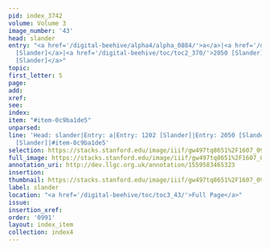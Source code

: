 ```yaml
---
pid: index_3742
volume: Volume 3
image_number: '43'
head: slander
entry: "<a href='/digital-beehive/alpha4/alpha_0884/'>a</a>|<a href='/digital-beehive/toc/toc2_234/'>1202
  [Slander]</a>|<a href='/digital-beehive/toc/toc2_370/'>2050 [Slander]</a>|<a href='/digital-beehive/toc/toc2_446/'>4915
  [Slander]</a>"
topic: 
first_letter: S
page: 
add: 
xref: 
see: 
index: 
item: "#item-0c9ba1de5"
unparsed: 
line: 'Head: slander|Entry: a|Entry: 1202 [Slander]|Entry: 2050 [Slander]|Entry: 4915
  [Slander]|#item-0c9ba1de5'
selection: https://stacks.stanford.edu/image/iiif/gw497tq8651%2F1607_0986/892,1706,740,143/full/0/default.jpg
full_image: https://stacks.stanford.edu/image/iiif/gw497tq8651%2F1607_0986/full/full/0/default.jpg
annotation_uri: http://dev.llgc.org.uk/annotation/1559583465323
insertion: 
thumbnail: https://stacks.stanford.edu/image/iiif/gw497tq8651%2F1607_0986/892,1706,740,143/150,/0/default.jpg
label: slander
location: "<a href='/digital-beehive/toc/toc3_43/'>Full Page</a>"
issue: 
insertion_xref: 
order: '0991'
layout: index_item
collection: index4
---
```

